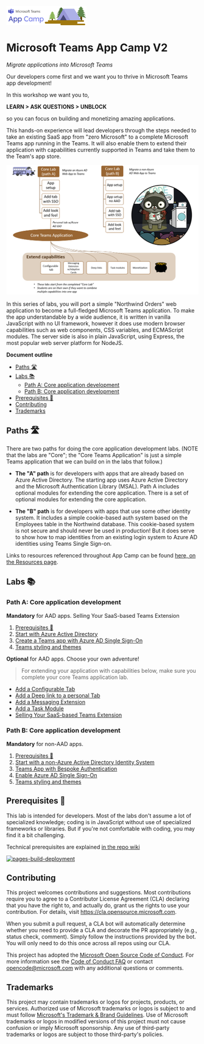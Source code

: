 ![Teams App Camp](./assets/code-lab-banner.png)

# Microsoft Teams App Camp V2

_Migrate applications into Microsoft Teams_

Our developers come first and we want you to thrive in Microsoft Teams app development! 

In this workshop we want you to,

**LEARN > ASK QUESTIONS > UNBLOCK**

so you can focus on building and monetizing amazing applications.

This hands-on experience will lead developers through the steps needed to take an existing SaaS app from "zero Microsoft" to a complete Microsoft Teams app running in the Teams.
It will also enable them to extend their application with capabilities currently supported in Teams and take them to the Team's app store.

![app-camp](./assets/appcamp-readme.png)

In this series of labs, you will port a simple "Northwind Orders" web application to become a full-fledged Microsoft Teams application. To make the app understandable by a wide audience, it is written in vanilla JavaScript with no UI framework, however it does use modern browser capabilities such as web components, CSS variables, and ECMAScript modules. The server side is also in plain JavaScript, using Express, the most popular web server platform for NodeJS.

**Document outline**
<!-- no toc -->
- [Paths 🛣️](#paths-️)
- [Labs 📚](#labs)
  - [Path A: Core application development](#path-a-core-application-development)
  - [Path B: Core application development](#path-b-core-application-development)
- [Prerequisites 📃](#prerequisites)
- [Contributing](#contributing)
- [Trademarks](#trademarks)

## Paths 🛣️

There are two paths for doing the core application development labs. (NOTE that the labs are "Core"; the "Core Teams Application" is just a simple Teams application that we can build on in the labs that follow.)

- **The "A" path** is for developers with apps that are already based on Azure Active Directory. The starting app uses Azure Active Directory and the Microsoft Authentication Library (MSAL). Path A includes optional modules for extending the core application. There is a set of optional modules for extending the core application.

- **The "B" path** is for developers with apps that use some other identity system. It includes a simple cookie-based auth system based on the Employees table in the Northwind database. This cookie-based system is not secure and should never be used in production! But it does serve to show how to map identities from an existing login system to Azure AD identities using Teams Single Sign-on.

Links to resources referenced throughout App Camp can be found [here, on the Resources page](./docs/Resources.md).

## Labs 📚

### Path A: Core application development

**Mandatory** for AAD apps.
Selling Your SaaS-based Teams Extension
  1. [Prerequisites 📃](#prerequisites)
  2. [Start with Azure Active Directory](./lab-instructions/aad/A01-begin-app.md)
  3. [Create a Teams app with Azure AD Single Sign-On](./lab-instructions/aad/A02-after-teams-sso.md)
  4. [Teams styling and themes](./lab-instructions/aad/A03-after-apply-styling.md)

**Optional** for AAD apps. Choose your own adventure! 

> For extending your application with capabilities below, make sure you complete your core Teams application lab.

  - [Add a Configurable Tab](./lab-instructions/aad/ConfigurableTab.md)
  - [Add a Deep link to a personal Tab](./lab-instructions/aad/Deeplink.md)
  - [Add a Messaging Extension](./lab-instructions/aad/MessagingExtension.md)
  - [Add a Task Module ](./lab-instructions/aad/TaskModules.md)
  - [Selling Your SaaS-based Teams Extension](./lab-instructions/aad/Monetization.md)
   
### Path B: Core application development

**Mandatory** for non-AAD apps.
  
  1. [Prerequisites 📃](#prerequisites)
  2. [Start with a non-Azure Active Directory Identity System](./lab-instructions/bespoke/B01-begin-app.md)
  3. [Teams App with Bespoke Authentication](./lab-instructions/bespoke/B02-after-teams-login.md)
  4. [Enable Azure AD Single Sign-On](./lab-instructions/bespoke/B03-after-teams-sso.md)
  5. [Teams styling and themes](./lab-instructions/bespoke/B04-after-apply-styling.md)
  
## Prerequisites 📃 

This lab is intended for developers. Most of the labs don't assume a lot of specialized knowledge; coding is  in JavaScript without use of specialized frameworks or libraries. But if you're not comfortable with coding, you may find it a bit challenging.

Technical prerequisites are explained [in the repo wiki](https://github.com/microsoft/app-camp/wiki/Prerequisites)

[![pages-build-deployment](https://github.com/microsoft/app-camp/actions/workflows/pages/pages-build-deployment/badge.svg)](https://github.com/microsoft/app-camp/actions/workflows/pages/pages-build-deployment)

## Contributing

This project welcomes contributions and suggestions.  Most contributions require you to agree to a
Contributor License Agreement (CLA) declaring that you have the right to, and actually do, grant us
the rights to use your contribution. For details, visit https://cla.opensource.microsoft.com.

When you submit a pull request, a CLA bot will automatically determine whether you need to provide
a CLA and decorate the PR appropriately (e.g., status check, comment). Simply follow the instructions
provided by the bot. You will only need to do this once across all repos using our CLA.

This project has adopted the [Microsoft Open Source Code of Conduct](https://opensource.microsoft.com/codeofconduct/).
For more information see the [Code of Conduct FAQ](https://opensource.microsoft.com/codeofconduct/faq/) or
contact [opencode@microsoft.com](mailto:opencode@microsoft.com) with any additional questions or comments.

## Trademarks

This project may contain trademarks or logos for projects, products, or services. Authorized use of Microsoft 
trademarks or logos is subject to and must follow 
[Microsoft's Trademark & Brand Guidelines](https://www.microsoft.com/en-us/legal/intellectualproperty/trademarks/usage/general).
Use of Microsoft trademarks or logos in modified versions of this project must not cause confusion or imply Microsoft sponsorship.
Any use of third-party trademarks or logos are subject to those third-party's policies.
